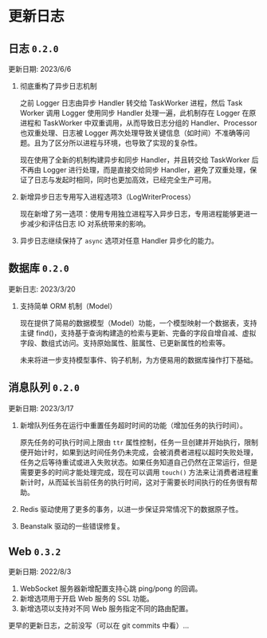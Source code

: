 # 更新日志

## 日志 `0.2.0`

更新日期: 2023/6/6

1. 彻底重构了异步日志机制

    之前 Logger 日志由异步 Handler 转交给 TaskWorker 进程，然后 Task Worker 调用 Logger 使用同步 Handler 处理一遍，此机制存在 Logger 在原进程和 TaskWorker 中双重调用，从而导致日志分组的 Handler、Processor 也双重处理、日志被 Logger 两次处理导致关键信息（如时间）不准确等问题。且为了区分所以进程与环境，也导致了实现的复杂性。

    现在使用了全新的机制构建异步和同步 Handler，并且转交给 TaskWorker 后不再由 Logger 进行处理，而是直接交给同步 Handler，避免了双重处理，保证了日志与发起时相同，同时也更加高效，已经完全生产可用。

2. 新增异步日志专用写入进程选项3（LogWriterProcess）

    现在新增了另一选项：使用专用独立进程写入异步日志，专用进程能够更进一步减少和评估日志 IO 对系统带来的影响。

3. 异步日志继续保持了 `async` 选项对任意 Handler 异步化的能力。

## 数据库 `0.2.0`

更新日志: 2023/3/20

1. 支持简单 ORM 机制（Model）

    现在提供了简易的数据模型（Model）功能，一个模型映射一个数据表，支持主键 find()，支持基于查询构建造的检索与更新、完备的字段自增自减、虚拟字段、数组式访问。支持原始属性、脏属性、已更新属性的检索等。

    未来将进一步支持模型事件、钩子机制，为方便易用的数据库操作打下基础。

## 消息队列 `0.2.0`

更新日期: 2023/3/17

1. 新增队列任务在运行中重置任务超时时间的功能（增加任务的执行时间）。

    原先任务的可执行时间上限由 `ttr` 属性控制，任务一旦创建并开始执行，限制便开始计时，如果到达时间任务仍未完成，会被消费者进程以超时失败处理，任务之后等待重试或进入失败状态。如果任务知道自己仍然在正常运行，但是需要更多的时间才能处理完成，现在可以调用 `touch()` 方法来让消费者进程重新计时，从而延长当前任务的执行时间，这对于需要长时间执行的任务很有帮助。

2. Redis 驱动使用了更多的事务，以进一步保证异常情况下的数据原子性。
3. Beanstalk 驱动的一些错误修复。

## Web `0.3.2`

更新日期: 2022/8/3

1. WebSocket 服务器新增配置支持心跳 ping/pong 的回调。
2. 新增选项用于开启 Web 服务的 SSL 功能。
3. 新增选项以支持对不同 Web 服务指定不同的路由配置。

更早的更新日志，之前没写（可以在 git commits 中看）...
